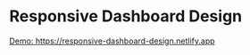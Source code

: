 # Responsive Dashboard Design

<a href="https://responsive-dashboard-design.netlify.app" target="_blank">Demo: https://responsive-dashboard-design.netlify.app</a>
